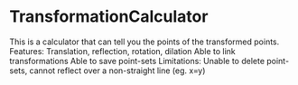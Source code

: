 # TransformationCalculator
This is a calculator that can tell you the points of the transformed points. 
Features:
  Translation, reflection, rotation, dilation
  Able to link transformations
  Able to save point-sets
  Limitations: Unable to delete point-sets, cannot reflect over a non-straight line (eg. x=y)
